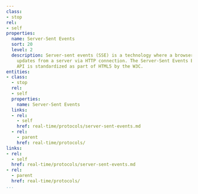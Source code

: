 ```yaml
---
class:
- stop
rel:
- self
properties:
  name: Server-Sent Events
  sort: 20
  level: 2
  description: Server-sent events (SSE) is a technology where a browser receives automatic
    updates from a server via HTTP connection. The Server-Sent Events EventSource
    API is standardized as part of HTML5 by the W3C.
entities:
- class:
  - stop
  rel:
  - self
  properties:
    name: Server-Sent Events
  links:
  - rel:
    - self
    href: real-time/protocols/server-sent-events.md
  - rel:
    - parent
    href: real-time/protocols/
links:
- rel:
  - self
  href: real-time/protocols/server-sent-events.md
- rel:
  - parent
  href: real-time/protocols/
...
```

